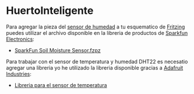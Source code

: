 # HuertoInteligente

Para agregar la pieza del [sensor de humedad](https://www.sparkfun.com/products/13322?_ga=2.197034667.688604387.1569118371-1172135905.1565741757) a tu esquematico de [Fritzing](http://fritzing.org/home/) puedes utilizar el archivo disponible en la libreria de productos de [Sparkfun Electronics](https://www.sparkfun.com/):

- [SparkFun Soil Moisture Sensor.fzpz](https://github.com/sparkfun/Fritzing_Parts/blob/master/products/13322_sfe_soil_moisture_sensor.fzpz)

Para trabajar con el sensor de temperatura y humedad DHT22 es necesatio agregar una libreria yo he utilizado la libreria disponible gracias a [Adafruit Industries](https://www.adafruit.com/):

- [Libreria para el sensor de temperatura](https://github.com/adafruit/DHT-sensor-library)
